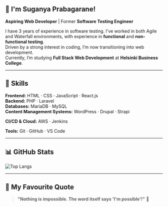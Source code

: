 ## 👋 I'm **Suganya Prabagarane!**

**Aspiring Web Developer** | Former **Software Testing Engineer**

I have 3 years of experience in software testing. I've worked in both Agile and Waterfall environments, with experience in **functional** and **non-functional testing**.  
Driven by a strong interest in coding, I’m now transitioning into web development.  
Currently, I’m studying **Full Stack Web Development** at **Helsinki Business College**.

---

## 🚀 Skills

**Frontend:** HTML · CSS · JavaScript · React.js  
**Backend:** PHP · Laravel  
**Databases:** MariaDB · MySQL  
**Content Management Systems:** WordPress · Drupal · Strapi  

**CI/CD & Cloud:** AWS · Jenkins  

**Tools:** Git · GitHub · VS Code  

---

## 📊 GitHub Stats

![Top Langs](https://github-readme-stats.vercel.app/api/top-langs/?username=suganyaprabagarane&layout=compact&theme=radical)

---

## 💬 My Favourite Quote

> **"Nothing is impossible. The word itself says 'I'm possible'!"** 🚀
